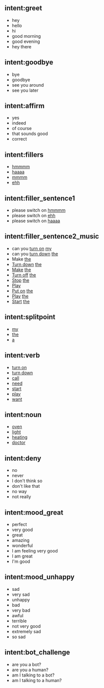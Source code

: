 ## intent:greet
- hey
- hello
- hi
- good morning
- good evening
- hey there

## intent:goodbye
- bye
- goodbye
- see you around
- see you later

## intent:affirm
- yes
- indeed
- of course
- that sounds good
- correct

## intent:fillers
- [hmmmm](filler)
- [haaaa](filler)
- [mmmm](filler)
- [ehh](filler)

## intent:filler_sentence1
- please switch on [hmmmm](filler)
- please switch on [ehh](filler)
- please switch on [haaaa](filler)

## intent:filler_sentence2_music
- can you [turn on](verb) [my](splitpoint)
- can you [turn down](verb) [the](splitpoint)
- Make [the](splitpoint)
- [Turn down](verb) [the](splitpoint)
- [Make](verb) [the](splitpoint)
- [Turn off](verb) [the](splitpoint)
- [Stop](verb) [the](splitpoint)
- [Play](verb)
- [Put on](verb) [the](splitpoint)
- [Play](verb) [the](splitpoint)
- [Start](verb) [the](splitpoint)

## intent:splitpoint
- [my](splitpoint)
- [the](splitpoint)
- [a](splitpoint)

## intent:verb
- [turn on](verb)
- [turn down](verb)
- [call](verb)
- [need](verb)
- [start](verb)
- [play](verb)
- [want](verb)

## intent:noun
- [oven](noun)
- [light](noun)
- [heating](noun)
- [doctor](noun)


## intent:deny
- no
- never
- I don't think so
- don't like that
- no way
- not really

## intent:mood_great
- perfect
- very good
- great
- amazing
- wonderful
- I am feeling very good
- I am great
- I'm good

## intent:mood_unhappy
- sad
- very sad
- unhappy
- bad
- very bad
- awful
- terrible
- not very good
- extremely sad
- so sad

## intent:bot_challenge
- are you a bot?
- are you a human?
- am I talking to a bot?
- am I talking to a human?

